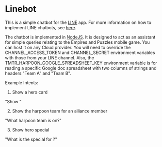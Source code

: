 # Linebot
This is a simple chatbot for the [LINE](https://line.me) app. For more information on how to implement LINE chatbots, see [here](https://developers.line.biz/en/docs/messaging-api/building-bot/).

The chatbot is implemented in [NodeJS](https://www.nodejs.org). It is designed to act as an assistant for simple queries relating to the Empires and Puzzles mobile game. You can host it on any Cloud provider. You will need to override the CHANNEL_ACCESS_TOKEN and CHANNEL_SECRET environment variables with those from your LINE channel. Also, the TMTR_HARPOON_GOOGLE_SPREADSHEET_KEY environment variable is for reading a specific Google doc spreadsheet with two columns of strings and headers "Team A" and "Team B".

Example Intents:

1. Show a hero card

"Show <hero>"

2. Show the harpoon team for an alliance member

"What harpoon team is <alliance member> on?"

3. Show hero special

"What is the special for <hero>?"